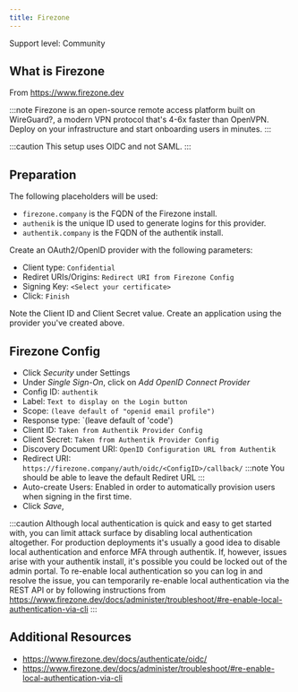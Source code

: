 ```yaml
---
title: Firezone
---
```


<span class="badge badge--secondary">Support level: Community</span>

## What is Firezone

From https://www.firezone.dev

:::note
Firezone is an open-source remote access platform built on WireGuard?, a modern VPN protocol that's 4-6x faster than OpenVPN.
Deploy on your infrastructure and start onboarding users in minutes.
:::

:::caution
This setup uses OIDC and not SAML.
:::

## Preparation

The following placeholders will be used:

-   `firezone.company` is the FQDN of the Firezone install.
-   `authenik` is the unique ID used to generate logins for this provider.
-   `authentik.company` is the FQDN of the authentik install.

Create an OAuth2/OpenID provider with the following parameters:

-   Client type: `Confidential`
-   Rediret URIs/Origins: `Redirect URI from Firezone Config`
-   Signing Key: `<Select your certificate>`
-   Click: `Finish`

Note the Client ID and Client Secret value. Create an application using the provider you've created above.

## Firezone Config

-   Click _Security_ under Settings
-   Under _Single Sign-On_, click on _Add OpenID Connect Provider_
-   Config ID: `authentik`
-   Label: `Text to display on the Login button`
-   Scope: `(leave default of "openid email profile")`
-   Response type: `(leave default of 'code')
-   Client ID: `Taken from Authentik Provider Config`
-   Client Secret: `Taken from Authentik Provider Config`
-   Discovery Document URI: `OpenID Configuration URL from Authentik`
-   Redirect URI: `https://firezone.company/auth/oidc/<ConfigID>/callback/`
    :::note
    You should be able to leave the default Rediret URL
    :::
-   Auto-create Users: Enabled in order to automatically provision users when signing in the first time.
-   Click _Save_,

:::caution
Although local authentication is quick and easy to get started with, you can limit attack surface by disabling local
authentication altogether. For production deployments it's usually a good idea to disable local authentication and enforce
MFA through authentik. If, however, issues arise with your authentik install, it's possible you could be locked out of the admin portal. To re-enable local authentication so you can log in and resolve the issue, you can temporarily
re-enable local authentication via the REST API or by following instructions from https://www.firezone.dev/docs/administer/troubleshoot/#re-enable-local-authentication-via-cli
:::

## Additional Resources

-   https://www.firezone.dev/docs/authenticate/oidc/
-   https://www.firezone.dev/docs/administer/troubleshoot/#re-enable-local-authentication-via-cli
